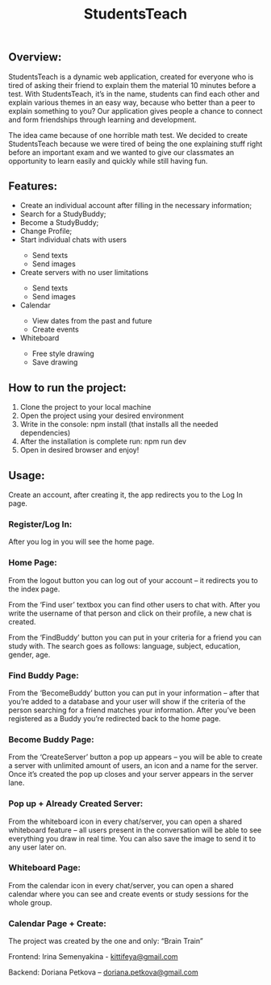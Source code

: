 <!DOCTYPE html>
<html lang="en">
<head>
    <meta charset="UTF-8">
    <meta name="viewport" content="width=device-width, initial-scale=1.0">
    <title>StudentsTeach</title>
   
</head>
<body>
    <header>
        <h1>StudentsTeach</h1>
    </header>
    <section>
        <h2>Overview:</h2>
        <p>StudentsTeach is a dynamic web application, created for everyone who is tired of asking their friend to explain them the material 10 minutes before a test. With StudentsTeach, it’s in the name, students can find each other and explain various themes in an easy way, because who better than a peer to explain something to you? Our application gives people a chance to connect and form friendships through learning and development.</p>
        <p>The idea came because of one horrible math test. We decided to create StudentsTeach because we were tired of being the one explaining stuff right before an important exam and we wanted to give our classmates an opportunity to learn easily and quickly while still having fun.</p>
    </section>
    <section>
        <h2>Features:</h2>
        <ul>
            <li>Create an individual account after filling in the necessary information;</li>
            <li>Search for a StudyBuddy;</li>
            <li>Become a StudyBuddy;</li>
            <li>Change Profile;</li>
            <li>Start individual chats with users</li>
            <ul>
                <li>Send texts</li>
                <li>Send images</li>
            </ul>
            <li>Create servers with no user limitations</li>
            <ul>
                <li>Send texts</li>
                <li>Send images</li>
            </ul>
            <li>Calendar</li>
            <ul>
                <li>View dates from the past and future</li>
                <li>Create events</li>
            </ul>
            <li>Whiteboard</li>
            <ul>
                <li>Free style drawing</li>
                <li>Save drawing</li>
            </ul>
        </ul>
    </section>
    <section>
        <h2>How to run the project:</h2>
        <ol>
            <li>Clone the project to your local machine</li>
            <li>Open the project using your desired environment</li>
            <li>Write in the console: npm install (that installs all the needed dependencies)</li>
            <li>After the installation is complete run: npm run dev</li>
            <li>Open in desired browser and enjoy!</li>
        </ol>
    </section>
    <section>
        <h2>Usage:</h2>
        <p>Create an account, after creating it, the app redirects you to the Log In page.</p>
        <h3>Register/Log In:</h3>
        <p>After you log in you will see the home page.</p>
        <h3>Home Page:</h3>
        <p>From the logout button you can log out of your account – it redirects you to the index page.</p>
        <p>From the ‘Find user’ textbox you can find other users to chat with. After you write the username of that person and click on their profile, a new chat is created.</p>
        <p>From the ‘FindBuddy’ button you can put in your criteria for a friend you can study with. The search goes as follows: language, subject, education, gender, age.</p>
        <h3>Find Buddy Page:</h3>
        <p>From the ‘BecomeBuddy’ button you can put in your information – after that you’re added to a database and your user will show if the criteria of the person searching for a friend matches your information. After you’ve been registered as a Buddy you’re redirected back to the home page.</p>
        <h3>Become Buddy Page:</h3>
        <p>From the ‘CreateServer’ button a pop up appears – you will be able to create a server with unlimited amount of users, an icon and a name for the server. Once it’s created the pop up closes and your server appears in the server lane.</p>
        <h3>Pop up + Already Created Server:</h3>
        <p>From the whiteboard icon in every chat/server, you can open a shared whiteboard feature – all users present in the conversation will be able to see everything you draw in real time. You can also save the image to send it to any user later on.</p>
        <h3>Whiteboard Page:</h3>
        <p>From the calendar icon in every chat/server, you can open a shared calendar where you can see and create events or study sessions for the whole group.</p>
        <h3>Calendar Page + Create:</h3>
    </section>
    <footer>
        <p>The project was created by the one and only: “Brain Train”</p>
        <p>Frontend: Irina Semenyakina - <a href="mailto:kittifeya@gmail.com">kittifeya@gmail.com</a></p>
        <p>Backend: Doriana Petkova – <a href="mailto:doriana.petkova@gmail.com">doriana.petkova@gmail.com</a></p>
    </footer>
</body>
</html>
